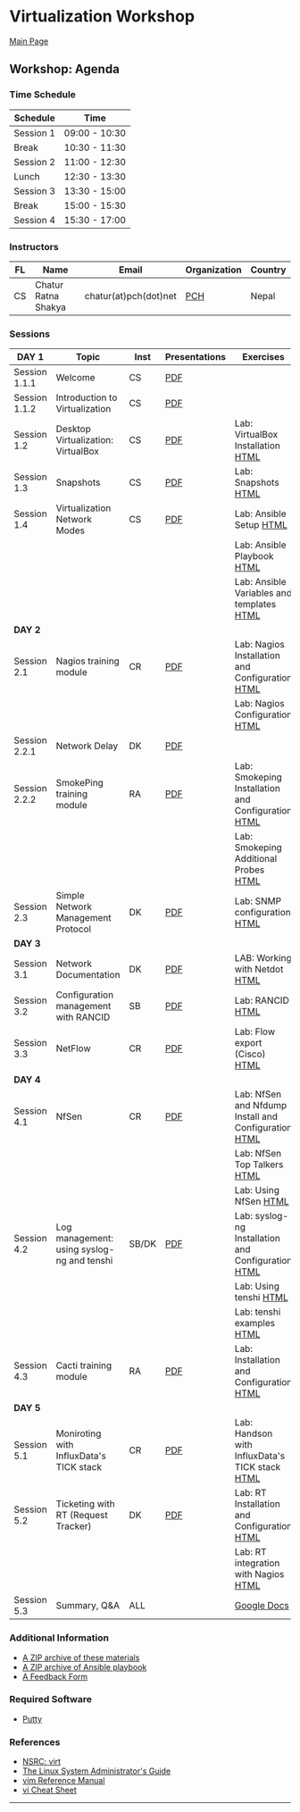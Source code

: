 # **Virtualization Workshop** #

[Main Page](index)

## **Workshop: Agenda** ##

### **Time Schedule** ###

| Schedule         | Time           |
|------------------|----------------|
| Session 1        | 09:00 - 10:30  |
| Break            | 10:30 - 11:30  |
| Session 2        | 11:00 - 12:30  |
| Lunch            | 12:30 - 13:30  |
| Session 3        | 13:30 - 15:00  |
| Break            | 15:00 - 15:30  |
| Session 4        | 15:30 - 17:00  |

### **Instructors** ###

FL | Name                | Email                   | Organization   | Country
---|---------------------|-------------------------|----------------|--------
CS | Chatur Ratna Shakya | chatur(at)pch(dot)net       | [PCH][1]       | Nepal

[1]: https://www.pch.net

### **Sessions** ###

|   DAY 1        | Topic                     | Inst    | Presentations                                     | Exercises                              |
|------------------------|---------------------------|---------|---------------------------------------------------|----------------------------------------|
| Session 1.1.1 | Welcome | CS | [PDF](virt/welcome-intro/welcome) |  |
| Session 1.1.2 | Introduction to Virtualization | CS | [PDF](virt/welcome-intro/intro-virt) |  |
| Session 1.2 | Desktop Virtualization: VirtualBox | CS | [PDF](virt/virt-desktop/virt-desktop) | Lab: VirtualBox Installation [HTML](virt/virt-desktop/exercise1) |
| Session 1.3    | Snapshots | CS | [PDF](virt/virt-desktop/snapshots) | Lab: Snapshots [HTML](virt/virt-desktop/exersise2) |
| Session 1.4    | Virtualization Network Modes | CS | [PDF](virt/virt-desktop/network)                   | Lab: Ansible Setup [HTML](virt/ansible/ansible-setup.html) |
| | |         |                                                   | Lab: Ansible Playbook [HTML](virt/ansible/first-playbook.html) |
| | |         |                                                   | Lab: Ansible Variables and templates [HTML](virt/ansible/variables-templates.html)  |
|   **DAY 2**    |                           |         |                                                   |                                        |
| Session 2.1 | Nagios training module | CR | [PDF](virt/nagios/nagios.pdf) | Lab: Nagios Installation and Configuration [HTML](virt/nagios/exercises-nagios-I-III-basic.html) |
| | | |  | Lab: Nagios Configuration [HTML](virt/nagios/exercises-nagios-IV-VIII-medium.html) |
| Session 2.2.1 | Network Delay | DK | [PDF](virt/smokeping/types-of-delay.pdf) |  |
| Session 2.2.2 | SmokePing training module | RA | [PDF](virt/smokeping/smokeping.pdf) | Lab: Smokeping Installation and Configuration [HTML](virt/smokeping/exercises-smokeping-part1.html) |
| | | |  | Lab: Smokeping Additional Probes [HTML](virt/smokeping/exercises-smokeping-part2.html) |
| Session 2.3 | Simple Network Management Protocol | DK | [PDF](virt/snmp/snmp.pdf) | Lab: SNMP configuration [HTML](virt/snmp/exercises-snmp.html) |
|   **DAY 3**    |                           |         |                                                   |                                        |
| Session 3.1 | Network Documentation | DK | [PDF](virt/netdot/network-documentation-and-netdot.pdf) | LAB: Working with Netdot [HTML](virt/netdot/exercises-netdot.html) |
| Session 3.2 | Configuration management with RANCID | SB | [PDF](virt/rancid/config-management-rancid.pdf) | Lab: RANCID [HTML](virt/rancid/exercises-rancid.html) |
| Session 3.3 | NetFlow | CR | [PDF](virt/netflow/netflow.pdf) | Lab: Flow export (Cisco) [HTML](virt/netflow/exercise1-flow-export.html) |
|   **DAY 4**    |                           |         |                                                   |                                        |
| Session 4.1 | NfSen | CR | [PDF](virt/netflow/nfsen.pdf) | Lab: NfSen and Nfdump Install and Configuration [HTML](virt/netflow/exercise2-install-nfdump-nfsen.html) |
| | | |  | Lab: NfSen Top Talkers [HTML](virt/netflow/exercise3-nfsen-top-talkers.html) |
| | | |  | Lab: Using NfSen [HTML](virt/netflow/exercise4-using-NfSen.html) |
| Session 4.2 | Log management: using syslog-ng and tenshi | SB/DK | [PDF](virt/log-management/log-management-tenshi.pdf) | Lab: syslog-ng Installation and Configuration [HTML](virt/log-management/exercises-log-management-syslog-ng.html) |
| | | |  | Lab: Using tenshi [HTML](virt/log-management/exercises-log-management-tenshi.html) |
| | | |  | Lab: tenshi examples [HTML](virt/log-management/tenshi-examples.html) |
| Session 4.3 | Cacti training module | RA | [PDF](virt/cacti/cacti.pdf) | Lab: Installation and Configuration [HTML](virt/cacti/exercises-cacti-part-I.html) |
|   **DAY 5**    |                           |         |                                                   |                                        |
| Session 5.1 | Moniroting with InfluxData's TICK stack | CR | [PDF](virt/tick/tick.pdf) | Lab: Handson with InfluxData's TICK stack [HTML](virt/tick/exercises-tick.html) |
| Session 5.2 | Ticketing with RT (Request Tracker) | DK | [PDF](virt/ticketing/ticketing-rt.pdf) | Lab: RT Installation and Configuration [HTML](virt/ticketing/exercises-rt-lab1.html) |
| | | |  | Lab: RT integration with Nagios [HTML](virt/ticketing/exercise-nagios-rt.html) |
| Session 5.3 | Summary, Q&A | ALL | | [Google Docs](https://docs.google.com/document/d/1fUvsCpS1D6uA6RQRkXmjetWd69LYBe08bsRsRYUORzA/edit?usp=sharing) |

### **Additional Information** ###

- [A ZIP archive of these materials](https://github.com/cs-n/npnog5-virt/archive/master.zip)
- [A ZIP archive of Ansible playbook](https://github.com/cs-n/npnog5-virt-ansible/archive/master.zip)
- [A Feedback Form](https://forms.gle/fb5neg74rdS8qWHz8)

### **Required Software** ###

- [Putty](https://www.putty.org/)

### **References** ###

- [NSRC: virt](https://nsrc.org/activities/agendas/en/virt-5-days/index.html)
- [The Linux System Administrator's Guide](http://www.tldp.org/LDP/sag/html/index.html)
- [vim Reference Manual](http://www.truth.sk/vim/vimbook-OPL.pdf)
- [vi Cheat Sheet](http://www.cse.scu.edu/~yfang/coen11/vi-CheatSheet.pdf)

---
